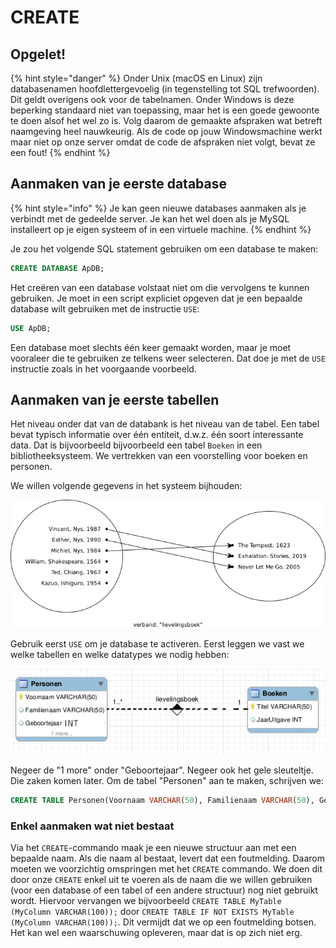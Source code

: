 # CREATE

## Opgelet!

{% hint style="danger" %}
Onder Unix (macOS en Linux) zijn databasenamen hoofdlettergevoelig (in tegenstelling tot SQL trefwoorden). Dit geldt overigens ook voor de tabelnamen. Onder Windows is deze beperking standaard niet van toepassing, maar het is een goede gewoonte te doen alsof het wel zo is. Volg daarom de gemaakte afspraken wat betreft naamgeving heel nauwkeurig. Als de code op jouw Windowsmachine werkt maar niet op onze server omdat de code de afspraken niet volgt, bevat ze een fout!
{% endhint %}

## Aanmaken van je eerste database

{% hint style="info" %}
Je kan geen nieuwe databases aanmaken als je verbindt met de gedeelde server. Je kan het wel doen als je MySQL installeert op je eigen systeem of in een virtuele machine.
{% endhint %}

Je zou het volgende SQL statement gebruiken om een database te maken:

```sql
CREATE DATABASE ApDB;
```

Het creëren van een database volstaat niet om die vervolgens te kunnen gebruiken. Je moet in een script expliciet opgeven dat je een bepaalde database wilt gebruiken met de instructie `USE`:

```sql
USE ApDB;
```

Een database moet slechts één keer gemaakt worden, maar je moet vooraleer die te gebruiken ze telkens weer selecteren. Dat doe je met de `USE` instructie zoals in het voorgaande voorbeeld.

## Aanmaken van je eerste tabellen

Het niveau onder dat van de databank is het niveau van de tabel. Een tabel bevat typisch informatie over één entiteit, d.w.z. één soort interessante data. Dat is bijvoorbeeld bijvoorbeeld een tabel `Boeken` in een bibliotheeksysteem. We vertrekken van een voorstelling voor boeken en personen.

We willen volgende gegevens in het systeem bijhouden:

![](../../../.gitbook/assets/lievelingsboek.png)

Gebruik eerst `USE` om je database te activeren. Eerst leggen we vast we welke tabellen en welke datatypes we nodig hebben:

![](../../../.gitbook/assets/eerste-erd.png)

Negeer de "1 more" onder "Geboortejaar". Negeer ook het gele sleuteltje. Die zaken komen later. Om de tabel "Personen" aan te maken, schrijven we:

```sql
CREATE TABLE Personen(Voornaam VARCHAR(50), Familienaam VARCHAR(50), Geboortejaar INT);
```

### Enkel aanmaken wat niet bestaat

Via het `CREATE`-commando maak je een nieuwe structuur aan met een bepaalde naam. Als die naam al bestaat, levert dat een foutmelding. Daarom moeten we voorzichtig omspringen met het `CREATE` commando. We doen dit door onze `CREATE` enkel uit te voeren als de naam die we willen gebruiken (voor een database of een tabel of een andere structuur) nog niet gebruikt wordt. Hiervoor vervangen we bijvoorbeeld `CREATE TABLE MyTable (MyColumn VARCHAR(100));` door `CREATE TABLE IF NOT EXISTS MyTable (MyColumn VARCHAR(100));`. Dit vermijdt dat we op een foutmelding botsen. Het kan wel een waarschuwing opleveren, maar dat is op zich niet erg.
